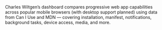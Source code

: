 Charles Wiltgen’s dashboard compares progressive web app capabilities across popular mobile browsers (with desktop support planned) using data from Can I Use and MDN — covering installation, manifest, notifications, background tasks, device access, media, and more.
